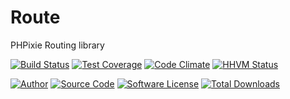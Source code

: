 # Route
PHPixie Routing library

[![Build Status](https://travis-ci.org/PHPixie/Route.svg?branch=master)](https://travis-ci.org/PHPixie/Route)
[![Test Coverage](https://codeclimate.com/github/PHPixie/Route/badges/coverage.svg)](https://codeclimate.com/github/PHPixie/Route)
[![Code Climate](https://codeclimate.com/github/PHPixie/Route/badges/gpa.svg)](https://codeclimate.com/github/PHPixie/Route)
[![HHVM Status](https://img.shields.io/hhvm/phpixie/route.svg?style=flat-square)](http://hhvm.h4cc.de/package/phpixie/route)

[![Author](http://img.shields.io/badge/author-@dracony-blue.svg?style=flat-square)](https://twitter.com/dracony)
[![Source Code](http://img.shields.io/badge/source-phpixie/route-blue.svg?style=flat-square)](https://github.com/phpixie/route)
[![Software License](https://img.shields.io/badge/license-BSD-brightgreen.svg?style=flat-square)](https://github.com/phpixie/route/blob/master/LICENSE)
[![Total Downloads](https://img.shields.io/packagist/dt/phpixie/route.svg?style=flat-square)](https://packagist.org/packages/phpixie/route)